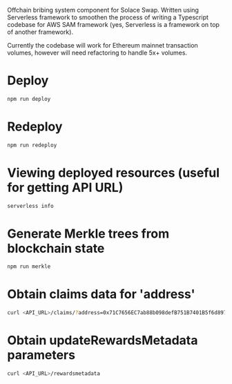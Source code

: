Offchain bribing system component for Solace Swap. Written using Serverless framework to smoothen the process of writing a Typescript codebase for AWS SAM framework (yes, Serverless is a framework on top of another framework).


Currently the codebase will work for Ethereum mainnet transaction volumes, however will need refactoring to handle 5x+ volumes.

# Deploy

```bash
npm run deploy
```

# Redeploy 

```bash
npm run redeploy
```

# Viewing deployed resources (useful for getting API URL)

```bash
serverless info
```

# Generate Merkle trees from blockchain state

```bash
npm run merkle
```

# Obtain claims data for 'address'

```bash
curl <API_URL>/claims/?address=0x71C7656EC7ab88b098defB751B7401B5f6d8976F
```

# Obtain updateRewardsMetadata parameters

```bash
curl <API_URL>/rewardsmetadata
```